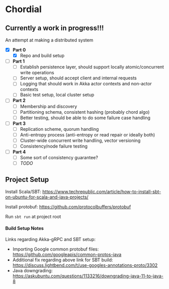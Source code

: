 
# Chordial

## **Currently a work in progress!!!**

An attempt at making a distributed system

- [x] **Part 0**
  - [x] Repo and build setup
- [ ] **Part 1**
  - [ ] Establish persistence layer, should support locally atomic/concurrent write operations
  - [ ] Server setup, should accept client and internal requests
  - [ ] Logging that should work in Akka actor contexts and non-actor contexts
  - [ ] Basic test setup, local cluster setup
- [ ] **Part 2**
  - [ ] Membership and discovery
  - [ ] Partitioning schema, consistent hashing (probably chord algo)
  - [ ] Better testing, should be able to do some failure case handling
- [ ] **Part 3**
  - [ ] Replication scheme, quorum handling
  - [ ] Anti-entropy process (anti-entropy or read repair or ideally both)
  - [ ] Cluster-wide concurrent write handling, vector versioning
  - [ ] Consistency/node failure testing
- [ ] **Part 4**
  - [ ] Some sort of consistency guarantee?
  - [ ] _TODO_

## Project Setup

Install Scala/SBT: <https://www.techrepublic.com/article/how-to-install-sbt-on-ubuntu-for-scala-and-java-projects/>

Install protobuf: <https://github.com/protocolbuffers/protobuf>

Run `sbt run` at project root

#### Build Setup Notes

Links regarding Akka-gRPC and SBT setup:
* Importing Google common protobuf files: <https://github.com/googleapis/common-protos-java>
* Additional fix regarding above link for SBT build: <https://discuss.lightbend.com/t/use-googles-annotations-proto/3302>
* Java downgrading: <https://askubuntu.com/questions/1133216/downgrading-java-11-to-java-8>